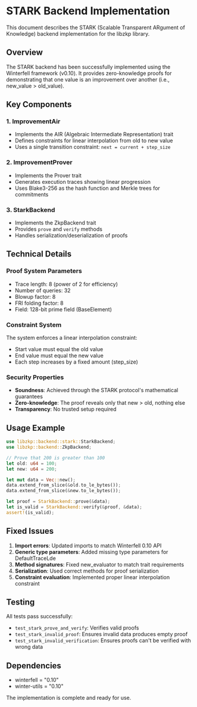 # STARK Backend Implementation

This document describes the STARK (Scalable Transparent ARgument of Knowledge) backend implementation for the libzkp library.

## Overview

The STARK backend has been successfully implemented using the Winterfell framework (v0.10). It provides zero-knowledge proofs for demonstrating that one value is an improvement over another (i.e., new_value > old_value).

## Key Components

### 1. ImprovementAir
- Implements the AIR (Algebraic Intermediate Representation) trait
- Defines constraints for linear interpolation from old to new value
- Uses a single transition constraint: `next = current + step_size`

### 2. ImprovementProver
- Implements the Prover trait
- Generates execution traces showing linear progression
- Uses Blake3-256 as the hash function and Merkle trees for commitments

### 3. StarkBackend
- Implements the ZkpBackend trait
- Provides `prove` and `verify` methods
- Handles serialization/deserialization of proofs

## Technical Details

### Proof System Parameters
- Trace length: 8 (power of 2 for efficiency)
- Number of queries: 32
- Blowup factor: 8
- FRI folding factor: 8
- Field: 128-bit prime field (BaseElement)

### Constraint System
The system enforces a linear interpolation constraint:
- Start value must equal the old value
- End value must equal the new value
- Each step increases by a fixed amount (step_size)

### Security Properties
- **Soundness**: Achieved through the STARK protocol's mathematical guarantees
- **Zero-knowledge**: The proof reveals only that new > old, nothing else
- **Transparency**: No trusted setup required

## Usage Example

```rust
use libzkp::backend::stark::StarkBackend;
use libzkp::backend::ZkpBackend;

// Prove that 200 is greater than 100
let old: u64 = 100;
let new: u64 = 200;

let mut data = Vec::new();
data.extend_from_slice(&old.to_le_bytes());
data.extend_from_slice(&new.to_le_bytes());

let proof = StarkBackend::prove(&data);
let is_valid = StarkBackend::verify(&proof, &data);
assert!(is_valid);
```

## Fixed Issues

1. **Import errors**: Updated imports to match Winterfell 0.10 API
2. **Generic type parameters**: Added missing type parameters for DefaultTraceLde
3. **Method signatures**: Fixed new_evaluator to match trait requirements
4. **Serialization**: Used correct methods for proof serialization
5. **Constraint evaluation**: Implemented proper linear interpolation constraint

## Testing

All tests pass successfully:
- `test_stark_prove_and_verify`: Verifies valid proofs
- `test_stark_invalid_proof`: Ensures invalid data produces empty proof
- `test_stark_invalid_verification`: Ensures proofs can't be verified with wrong data

## Dependencies

- winterfell = "0.10"
- winter-utils = "0.10"

The implementation is complete and ready for use.